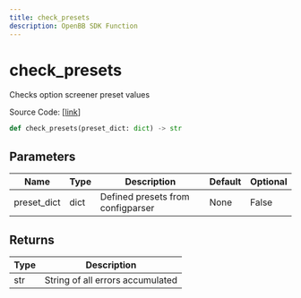 ```yaml
---
title: check_presets
description: OpenBB SDK Function
---
```


# check_presets

Checks option screener preset values

Source Code: [[link](https://github.com/OpenBB-finance/OpenBBTerminal/tree/main/openbb_terminal/stocks/options/screen/syncretism_model.py#L251)]

```python
def check_presets(preset_dict: dict) -> str
```
## Parameters

| Name | Type | Description | Default | Optional |
| ---- | ---- | ----------- | ------- | -------- |
| preset_dict | dict | Defined presets from configparser | None | False |

## Returns

| Type | Description |
| ---- | ----------- |
| str | String of all errors accumulated |

